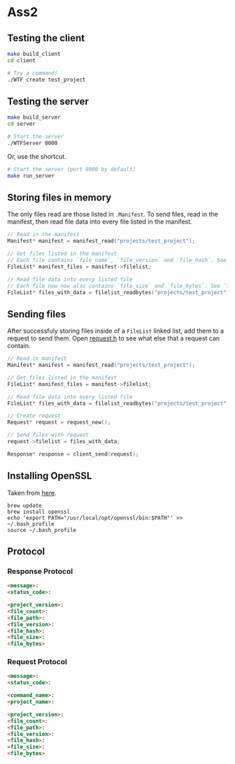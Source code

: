 # Ass2

## Testing the client

```bash
make build_client
cd client

# Try a command!
./WTF create test_project
```

## Testing the server

```bash
make build_server
cd server

# Start the server
./WTFServer 8000
```

Or, use the shortcut.

```bash
# Start the server (port 8000 by default)
make run_server
```

## Storing files in memory

The only files read are those listed in `.Manifest`. To send files, read in the manifest, then read file data into every file listed in the manifest.

```c
// Read in the manifest
Manifest* manifest = manifest_read("projects/test_project");

// Get files listed in the manifest
// Each file contains `file_name`, `file_version` and `file_hash`. See `filelist.h`
FileList* manifest_files = manifest->filelist;

// Read file data into every listed file
// Each file now now also contains `file_size` and `file_bytes`. See `filelist.h`
FileList* files_with_data = filelist_readbytes("projects/test_project", manifest_files);
```

## Sending files

After successfuly storing files inside of a `FileList` linked list, add them to a request to send them. Open [request.h](src/request.h) to see what else that a request can contain.

```c
// Read in manifest
Manifest* manifest = manifest_read("projects/test_project");

// Get files listed in the manifest
FileList* manifest_files = manifest->filelist;

// Read file data into every listed file
FileList* files_with_data = filelist_readbytes("projects/test_project", manifest_files);

// Create request
Request* request = request_new();

// Send files with request
request->filelist = files_with_data;

Response* response = client_send(request);
```

## Installing OpenSSL

Taken from [here](https://stackoverflow.com/questions/35129977/how-to-install-latest-version-of-openssl-mac-os-x-el-capitan).

```
brew update
brew install openssl
echo 'export PATH="/usr/local/opt/openssl/bin:$PATH"' >> ~/.bash_profile
source ~/.bash_profile
```

## Protocol

### Response Protocol

```md
<message>:
<status_code>:

<project_version>:
<file_count>:
<file_path>:
<file_version>:
<file_hash>:
<file_size>:
<file_bytes>
```

### Request Protocol

```md
<message>:
<status_code>:

<command_name>:
<project_name>:

<project_version>:
<file_count>:
<file_path>:
<file_version>:
<file_hash>:
<file_size>:
<file_bytes>
```
